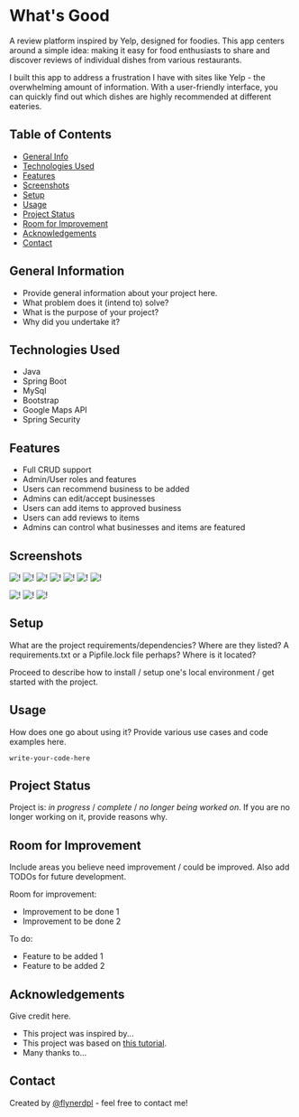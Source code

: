 # What's Good
 A review platform inspired by Yelp, designed for foodies. This app centers around a simple idea: making it easy for food enthusiasts to share and discover reviews of individual dishes from various restaurants.

 I built this app to address a frustration I have with sites like Yelp - the overwhelming amount of information. With a user-friendly interface, you can quickly find out which dishes are highly recommended at different eateries. 
<!-- Live demo [_here_](https://www.example.com).  If you have the project hosted somewhere, include the link here. -->

## Table of Contents
* [General Info](#general-information)
* [Technologies Used](#technologies-used)
* [Features](#features)
* [Screenshots](#screenshots)
* [Setup](#setup)
* [Usage](#usage)
* [Project Status](#project-status)
* [Room for Improvement](#room-for-improvement)
* [Acknowledgements](#acknowledgements)
* [Contact](#contact)
<!-- * [License](#license) -->


## General Information
- Provide general information about your project here.
- What problem does it (intend to) solve?
- What is the purpose of your project?
- Why did you undertake it?
<!-- You don't have to answer all the questions - just the ones relevant to your project. -->


## Technologies Used
- Java
- Spring Boot
- MySql
- Bootstrap
- Google Maps API
- Spring Security


## Features
- Full CRUD support
- Admin/User roles and features
- Users can recommend business to be added
- Admins can edit/accept businesses
- Users can add items to approved business
- Users can add reviews to items
- Admins can control what businesses and items are featured


## Screenshots
![!](https://github.com/DatGuy8/whatsGood-final/blob/master/Screenshots/HomePage.png)
![!](https://github.com/DatGuy8/whatsGood-final/blob/master/Screenshots/HomePage2.png)
![!](https://github.com/DatGuy8/whatsGood-final/blob/master/Screenshots/HomePage3.png)
![!](https://github.com/DatGuy8/whatsGood-final/blob/master/Screenshots/BusinessShowPage.png)
![!](https://github.com/DatGuy8/whatsGood-final/blob/master/Screenshots/BusinessShowPage1.png)
![!](https://github.com/DatGuy8/whatsGood-final/blob/master/Screenshots/ItemsPage.png)
![!](https://github.com/DatGuy8/whatsGood-final/blob/master/Screenshots/addReviewPage.png)

![!](https://github.com/DatGuy8/whatsGood-final/blob/master/Screenshots/adminAllBusiness.png)
![!](https://github.com/DatGuy8/whatsGood-final/blob/master/Screenshots/AdminEditBusiness.png)
![!](https://github.com/DatGuy8/whatsGood-final/blob/master/Screenshots/addBusiness.gif)

<!-- If you have screenshots you'd like to share, include them here. -->


## Setup
What are the project requirements/dependencies? Where are they listed? A requirements.txt or a Pipfile.lock file perhaps? Where is it located?

Proceed to describe how to install / setup one's local environment / get started with the project.


## Usage
How does one go about using it?
Provide various use cases and code examples here.

`write-your-code-here`


## Project Status
Project is: _in progress_ / _complete_ / _no longer being worked on_. If you are no longer working on it, provide reasons why.


## Room for Improvement
Include areas you believe need improvement / could be improved. Also add TODOs for future development.

Room for improvement:
- Improvement to be done 1
- Improvement to be done 2

To do:
- Feature to be added 1
- Feature to be added 2


## Acknowledgements
Give credit here.
- This project was inspired by...
- This project was based on [this tutorial](https://www.example.com).
- Many thanks to...


## Contact
Created by [@flynerdpl](https://www.flynerd.pl/) - feel free to contact me!


<!-- Optional -->
<!-- ## License -->
<!-- This project is open source and available under the [... License](). -->

<!-- You don't have to include all sections - just the one's relevant to your project -->
